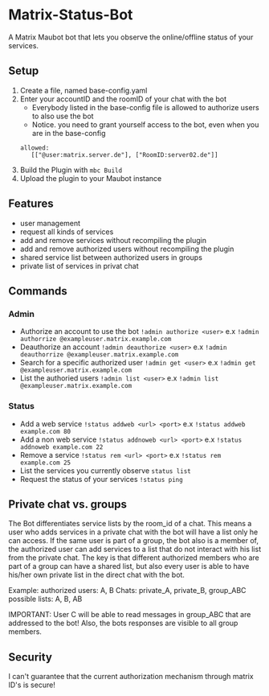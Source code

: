 # Matrix-Status-Bot
A Matrix Maubot bot that lets you observe the online/offline status of your services.

## Setup
1. Create a file, named base-config.yaml
2. Enter your accountID and the roomID of your chat with the bot
   * Everybody listed in the base-config file is allowed to authorize users to also use the bot
   * Notice. you need to grant yourself access to the bot, even when you are in the base-config
   <pre><code>allowed:
      [["@user:matrix.server.de"], ["RoomID:server02.de"]]
   </code></pre>
3. Build the Plugin with `mbc Build`
4. Upload the plugin to your Maubot instance

## Features
* user management
* request all kinds of services
* add and remove services without recompiling the plugin
* add and remove authorized users without recompiling the plugin
* shared service list between authorized users in groups
* private list of services in privat chat

## Commands
### Admin
* Authorize an account to use the bot `!admin authorize <user>` e.x `!admin authorrize @exampleuser.matrix.example.com`
* Deauthorize an account `!admin deauthorize <user>` e.x `!admin deauthorrize @exampleuser.matrix.example.com`
* Search for a specific authorized user `!admin get <user>` e.x `!admin get @exampleuser.matrix.example.com`
* List the authoried users `!admin list <user>` e.x `!admin list @exampleuser.matrix.example.com`

### Status
* Add a web service `!status addweb <url> <port>` e.x `!status addweb example.com 80`
* Add a non web service `!status addnoweb <url> <port>` e.x `!status addnoweb example.com 22`
* Remove a service `!status rem <url> <port>` e.x `!status rem example.com 25`
* List the services you currently observe `status list`
* Request the status of your services `!status ping`

## Private chat vs. groups
The Bot differentiates service lists by the room_id of a chat. This means a user who adds services in a private chat with the bot will have a list only he can access. If the same user is part of a group, the bot also is a member of, the authorized user can add services to a list that do not interact with his list from the private chat.
The key is that different authorized members who are part of a group can have a shared list, but also every user is able to have his/her own private list in the direct chat with the bot.

Example:
authorized users: A, B
Chats: private_A, private_B, group_ABC
possible lists: A, B, AB

IMPORTANT: User C will be able to read messages in group_ABC that are addressed to the bot! Also, the bots responses are visible to all group members.

## Security
I can't guarantee that the current authorization mechanism through matrix ID's is secure!